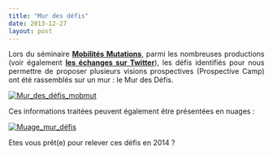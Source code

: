 ```yaml
---
title: "Mur des défis"
date: 2013-12-27
layout: post
---
```


<p style="text-align: justify">Lors du séminaire <a href="/2013/12/rien-dans-lunivers-ne-saurait-resister-a-un-nombre-suffisamment-grand-dintelligences-groupees-et-org-1.html" target="_blank"><strong>Mobilités Mutations</strong></a>, parmi les nombreuses productions (voir également <a href="/2013/12/tweet-feed-back-du-seminaire-mobilites-mutations.html" target="_blank"><strong>les échanges sur Twitter</strong></a>), les défis identifiés pour nous permettre de proposer plusieurs visions prospectives (Prospective Camp) ont été rassemblés sur un mur : le Mur des Défis.</p> <p><a class="asset-img-link" href="/wp-content/uploads/sites/6/old/6a0120a66d2ad4970b019b03bda533970d-pi.jpg"><img alt="Mur_des_défis_mobmut" border="0" class="asset  asset-image at-xid-6a0120a66d2ad4970b019b03bda533970d image-full img-responsive" src="/wp-content/uploads/sites/6/old/6a0120a66d2ad4970b019b03bda533970d-800wi.jpg" title="Mur_des_défis_mobmut" /></a></p> <p>Ces informations traitées peuvent également être présentées en nuages :</p> <p><a class="asset-img-link" href="/wp-content/uploads/sites/6/old/6a0120a66d2ad4970b019b03bce738970c-pi.jpg" target="_blank" title="http://www.wordle.net/show/wrdl/7415567/Mur"><img alt="Muage_mur_défis" border="0" class="asset  asset-image at-xid-6a0120a66d2ad4970b019b03bce738970c image-full img-responsive" src="/wp-content/uploads/sites/6/old/6a0120a66d2ad4970b019b03bce738970c-800wi.jpg" title="Muage_mur_défis" /></a></p> <p>Etes vous prêt(e) pour relever ces défis en 2014 ?</p>